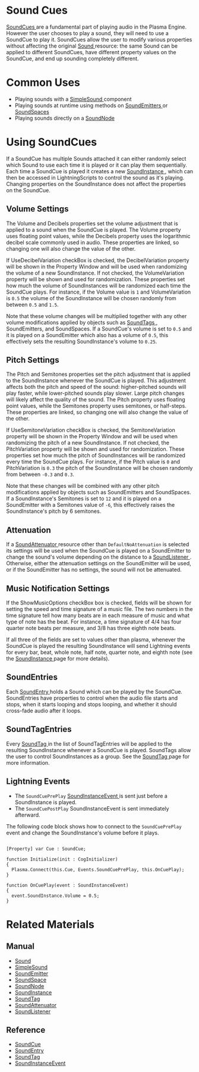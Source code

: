# Sound Cues
[ SoundCues ](https://github.com/PlasmaEngine/PlasmaDocs/tree/master/docs/C%2B%2B/code_reference/class_reference/soundcue.markdown) are a fundamental part of playing audio in the Plasma Engine. However the user chooses to play a sound, they will need to use a SoundCue to play it. SoundCues allow the user to modify various properties without affecting the original [Sound ](https://plasmaengine.github.io/PlasmaDocs/Manual/audio/sound.markdown) resource: the same Sound can be applied to different SoundCues, have different property values on the SoundCue, and end up sounding completely different. 

# Common Uses

- Playing sounds with a [SimpleSound ](https://plasmaengine.github.io/PlasmaDocs/Manual/audio/simplesound.markdown) component
- Playing sounds at runtime using methods on [SoundEmitters ](https://plasmaengine.github.io/PlasmaDocs/Manual/audio/soundemitter.markdown) or [SoundSpaces ](https://plasmaengine.github.io/PlasmaDocs/Manual/audio/soundspace.markdown)
- Playing sounds directly on a [SoundNode ](https://plasmaengine.github.io/PlasmaDocs/Manual/audio/soundnode.markdown)

# Using SoundCues

If a SoundCue has multiple Sounds attached it can either randomly select which Sound to use each time it is played or it can play them sequentially. Each time a SoundCue is played it creates a new [SoundInstance ](https://plasmaengine.github.io/PlasmaDocs/Manual/audio/soundinstance.markdown), which can then be accessed in LightningScripts to control the sound as it's playing. Changing properties on the SoundInstance does not affect the properties on the SoundCue.

## Volume Settings

The Volume  and  Decibels  properties set the volume adjustment that is applied to a sound when the SoundCue is played. The Volume  property uses floating point values, while the Decibels  property uses the logarithmic decibel scale commonly used in audio. These properties are linked, so changing one will also change the value of the other.

If UseDecibelVariation checkBox is checked, the DecibelVariation  property will be shown in the Property Window and will be used when randomizing the volume of a new SoundInstance. If not checked, the VolumeVariation  property will be shown and used for randomization. These properties set how much the volume of SoundInstances will be randomized each time the SoundCue plays. For instance, if the Volume  value is `1` and VolumeVariation  is `0.5` the volume of the SoundInstance will be chosen randomly from between `0.5` and `1.5`. 

Note that these volume changes will be multiplied together with any other volume modifications applied by objects such as [SoundTags ](https://plasmaengine.github.io/PlasmaDocs/Manual/audio/soundtag.markdown), SoundEmitters, and SoundSpaces. If a SoundCue's volume is set to `0.5` and it is played on a SoundEmitter which also has a volume of `0.5`, this effectively sets the resulting SoundInstance's volume to `0.25`.

## Pitch Settings

The  Pitch  and  Semitones  properties set the pitch adjustment that is applied to the SoundInstance whenever the SoundCue is played. This adjustment affects both the pitch and speed of the sound: higher-pitched sounds will play faster, while lower-pitched sounds play slower. Large pitch changes will likely affect the quality of the sound. The  Pitch  property uses floating point values, while the Semitones  property uses semitones, or half-steps. These properties are linked, so changing one will also change the value of the other.

If UseSemitoneVariation checkBox is checked, the  SemitoneVariation  property will be shown in the Property Window and will be used when randomizing the pitch of a new SoundInstance. If not checked, the  PitchVariation  property will be shown and used for randomization. These properties set how much the pitch of SoundInstances will be randomized every time the SoundCue plays. For instance, if the  Pitch  value is `0` and  PitchVariation  is `0.3` the pitch of the SoundInstance will be chosen randomly from between `-0.3` and `0.3`.

Note that these changes will be combined with any other pitch modifications applied by objects such as SoundEmitters and SoundSpaces. If a SoundInstance's  Semitones  is set to `12` and it is played on a SoundEmitter with a  Semitones  value of `-6`, this effectively raises the SoundInstance's pitch by 6 semitones.

## Attenuation

If a [SoundAttenuator ](https://plasmaengine.github.io/PlasmaDocs/Manual/audio/soundattenuator.markdown) resource other than `DefaultNoAttenuation` is selected its settings will be used when the SoundCue is played on a SoundEmitter to change the sound's volume depending on the distance to a [SoundListener ](https://plasmaengine.github.io/PlasmaDocs/Manual/audio/soundlistener.markdown). Otherwise, either the attenuation settings on the SoundEmitter will be used, or if the SoundEmitter has no settings, the sound will not be attenuated.

## Music Notification Settings 

If the ShowMusicOptions checkBox box is checked, fields will be shown for setting the speed and time signature of a music file. The two numbers in the time signature tell how many beats are in each measure of music and what type of note has the beat. For instance, a time signature of 4/4 has four quarter note beats per measure, and 3/8 has three eighth note beats. 

If all three of the fields are set to values other than plasma, whenever the SoundCue is played the resulting SoundInstance will send Lightning events for every bar, beat, whole note, half note, quarter note, and eighth note (see the [SoundInstance ](https://plasmaengine.github.io/PlasmaDocs/Manual/audio/soundinstance.markdown) page for more details). 

## SoundEntries 

Each [ SoundEntry ](https://github.com/PlasmaEngine/PlasmaDocs/tree/master/docs/C%2B%2B/code_reference/class_reference/soundentry.markdown) holds a Sound which can be played by the SoundCue. SoundEntries have properties to control when the audio file starts and stops, when it starts looping and stops looping, and whether it should cross-fade audio after it loops.

## SoundTagEntries

Every [ SoundTag ](https://plasmaengine.github.io/PlasmaDocs/Manual/audio/soundtag.markdown) in the list of SoundTagEntries will be applied to the resulting SoundInstance whenever a SoundCue is played. SoundTags allow the user to control SoundInstances as a group. See the [SoundTag ](https://plasmaengine.github.io/PlasmaDocs/Manual/audio/soundtag.markdown) page for more information.

##  Lightning Events

- The `SoundCuePrePlay` [ SoundInstanceEvent  ](https://github.com/PlasmaEngine/PlasmaDocs/tree/master/docs/C%2B%2B/code_reference/class_reference/soundinstanceevent.markdown) is sent just before a SoundInstance is played. 
- The `SoundCuePostPlay` SoundInstanceEvent is sent immediately afterward. 

The following code block shows how to connect to the `SoundCuePrePlay` event and change the SoundInstance's volume before it plays.

<pre><code class="language-csharp">
[Property] var Cue : SoundCue;

function Initialize(init : CogInitializer)
{
  Plasma.Connect(this.Cue, Events.SoundCuePrePlay, this.OnCuePlay);
}

function OnCuePlay(event : SoundInstanceEvent)
{
  event.SoundInstance.Volume = 0.5;
}
</code></pre>


# Related Materials

## Manual
- [Sound ](https://plasmaengine.github.io/PlasmaDocs/Manual/audio/sound.markdown)
- [SimpleSound ](https://plasmaengine.github.io/PlasmaDocs/Manual/audio/simplesound.markdown)
- [SoundEmitter ](https://plasmaengine.github.io/PlasmaDocs/Manual/audio/soundemitter.markdown)
- [SoundSpace ](https://plasmaengine.github.io/PlasmaDocs/Manual/audio/soundspace.markdown)
- [SoundNode ](https://plasmaengine.github.io/PlasmaDocs/Manual/audio/soundnode.markdown)
- [SoundInstance ](https://plasmaengine.github.io/PlasmaDocs/Manual/audio/soundinstance.markdown)
- [SoundTag ](https://plasmaengine.github.io/PlasmaDocs/Manual/audio/soundtag.markdown)
- [SoundAttenuator ](https://plasmaengine.github.io/PlasmaDocs/Manual/audio/soundattenuator.markdown)
- [SoundListener ](https://plasmaengine.github.io/PlasmaDocs/Manual/audio/soundlistener.markdown)

 ## Reference
- [ SoundCue ](https://github.com/PlasmaEngine/PlasmaDocs/tree/master/docs/C%2B%2B/code_reference/class_reference/soundcue.markdown)
- [ SoundEntry ](https://github.com/PlasmaEngine/PlasmaDocs/tree/master/docs/C%2B%2B/code_reference/class_reference/soundentry.markdown)
- [ SoundTag ](https://github.com/PlasmaEngine/PlasmaDocs/tree/master/docs/C%2B%2B/code_reference/class_reference/soundtag.markdown)
- [ SoundInstanceEvent ](https://github.com/PlasmaEngine/PlasmaDocs/tree/master/docs/C%2B%2B/code_reference/class_reference/soundinstanceevent.markdown) 

 